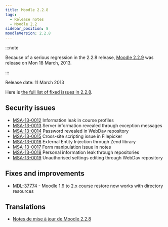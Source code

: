 ```yaml
---
title: Moodle 2.2.8
tags:
  - Release notes
  - Moodle 2.2
sidebar_position: 8
moodleVersion: 2.2.8
---
```



:::note

Because of a serious regression in the 2.2.8 release, [Moodle 2.2.9](/general/releases/2.2/2.2.9) was release on Mon 18 March, 2013.

:::

Release date: 11 March 2013

Here is [the full list of fixed issues in 2.2.8](https://tracker.moodle.org/secure/IssueNavigator!executeAdvanced.jspa?jqlQuery=project+%3D+mdl+AND+resolution+%3D+fixed+AND+fixVersion+in+%28%222.2.8%22%29+ORDER+BY+priority+DESC&runQuery=true&clear=true).

## Security issues

- [MSA-13-0012](https://moodle.org/mod/forum/discuss.php?d=225341) Information leak in course profiles
- [MSA-13-0013](https://moodle.org/mod/forum/discuss.php?d=225342) Server information revealed through exception messages
- [MSA-13-0014](https://moodle.org/mod/forum/discuss.php?d=225343) Password revealed in WebDav repository
- [MSA-13-0015](https://moodle.org/mod/forum/discuss.php?d=225344) Cross-site scripting issue in Filepicker
- [MSA-13-0016](https://moodle.org/mod/forum/discuss.php?d=225345) External Entity Injection through Zend library
- [MSA-13-0017](https://moodle.org/mod/forum/discuss.php?d=225346) Form manipulation issue in notes
- [MSA-13-0018](https://moodle.org/mod/forum/discuss.php?d=225347) Personal information leak through repositories
- [MSA-13-0019](https://moodle.org/mod/forum/discuss.php?d=225348) Unauthorised settings editing through WebDav repository

## Fixes and improvements

- [MDL-37774](https://tracker.moodle.org/browse/MDL-37774) - Moodle 1.9 to 2.x course restore now works with directory resources

## Translations

- [Notes de mise à jour de Moodle 2.2.8](https://docs.moodle.org/fr/Notes_de_mise_à_jour_de_Moodle_2.2.8)
